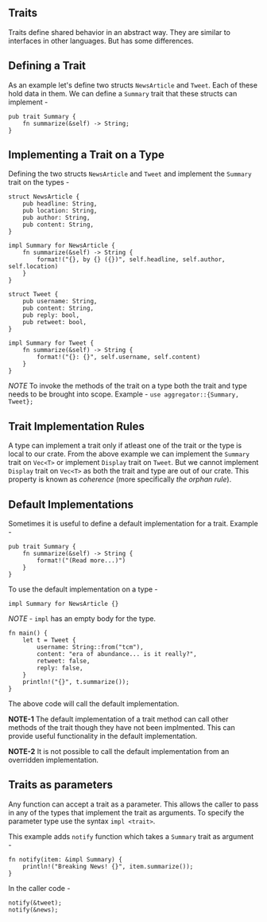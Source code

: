 ## Traits

Traits define shared behavior in an abstract way. They are similar to interfaces in other languages. But has some differences.

## Defining a Trait

As an example let's define two structs `NewsArticle` and `Tweet`. Each of these hold data in them. We can define a `Summary` trait that these structs can implement -

```
pub trait Summary {
    fn summarize(&self) -> String;
}
```

## Implementing a Trait on a Type

Defining the two structs `NewsArticle` and `Tweet` and implement the `Summary` trait on the types -

```
struct NewsArticle {
    pub headline: String,
    pub location: String,
    pub author: String,
    pub content: String,
}

impl Summary for NewsArticle {
	fn summarize(&self) -> String {
	    format!("{}, by {} ({})", self.headline, self.author, self.location)
	}
}

struct Tweet {
    pub username: String,
    pub content: String,
    pub reply: bool,
    pub retweet: bool,
}

impl Summary for Tweet {
	fn summarize(&self) -> String {
	    format!("{}: {}", self.username, self.content)
	}
}
```

_NOTE_ To invoke the methods of the trait on a type both the trait and type needs to be brought into scope. Example - `use aggregator::{Summary, Tweet};`

## Trait Implementation Rules

A type can implement a trait only if atleast one of the trait or the type is local to our crate. From the above example we can implement the `Summary` trait on `Vec<T>` or implement `Display` trait on `Tweet`. But we cannot implement `Display` trait on `Vec<T>` as both the trait and type are out of our crate. This property is known as _coherence_ (more specifically _the orphan rule_). 

## Default Implementations

Sometimes it is useful to define a default implementation for a trait. Example -

```
pub trait Summary {
	fn summarize(&self) -> String {
	    format!("(Read more...)")
	}
}
```

To use the default implementation on a type -

```
impl Summary for NewsArticle {}
```

_NOTE_ - `impl` has an empty body for the type.

```
fn main() {
	let t = Tweet {
		username: String::from("tcm"),
		content: "era of abundance... is it really?",
		retweet: false,
		reply: false,
	}
	println!("{}", t.summarize());
}
```

The above code will call the default implementation.

**NOTE-1** The default implementation of a trait method can call other methods of the trait though they have not been implmented. This can provide useful functionality in the default implementation.

**NOTE-2** It is not possible to call the default implementation from an overridden implementation.

## Traits as parameters

Any function can accept a trait as a parameter. This allows the caller to pass in any of the types that implement the trait as arguments. To specify the parameter type use the syntax `impl <trait>`. 

This example adds `notify` function which takes a `Summary` trait as argument -

```
fn notify(item: &impl Summary) {
    println!("Breaking News! {}", item.summarize());
}
```

In the caller code -

```
notify(&tweet);
notify(&news);
```


